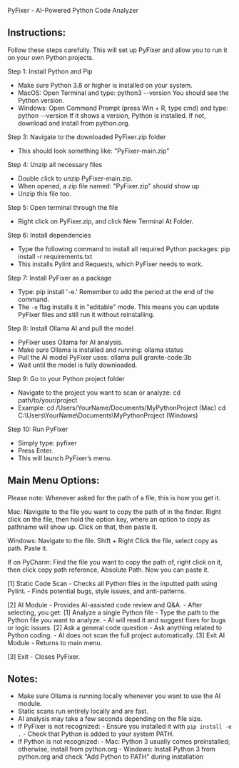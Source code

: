 PyFixer - AI-Powered Python Code Analyzer

Instructions:
-------------
Follow these steps carefully. This will set up PyFixer and allow you to run it on your own Python projects.

Step 1: Install Python and Pip
- Make sure Python 3.8 or higher is installed on your system.
- MacOS: Open Terminal and type:
      python3 --version
  You should see the Python version.
- Windows: Open Command Prompt (press Win + R, type cmd) and type:
      python --version
  If it shows a version, Python is installed. If not, download and install from python.org.

Step 3: Navigate to the downloaded PyFixer.zip folder
- This should look something like: "PyFixer-main.zip"

Step 4: Unzip all necessary files
- Double click to unzip PyFixer-main.zip.
- When opened, a zip file named: "PyFixer.zip" should show up
- Unzip this file too.

Step 5: Open terminal through the file
- Right click on PyFixer.zip, and click New Terminal At Folder.
  
Step 6: Install dependencies
- Type the following command to install all required Python packages:
      pip install -r requirements.txt
- This installs Pylint and Requests, which PyFixer needs to work.

Step 7: Install PyFixer as a package
- Type:
      pip install '-e.' Remember to add the period at the end of the command.
- The `-e` flag installs it in "editable" mode. This means you can update PyFixer files and still run it without reinstalling.

Step 8: Install Ollama AI and pull the model
- PyFixer uses Ollama for AI analysis.
- Make sure Ollama is installed and running:
      ollama status
- Pull the AI model PyFixer uses:
      ollama pull granite-code:3b
- Wait until the model is fully downloaded.

Step 9: Go to your Python project folder
- Navigate to the project you want to scan or analyze:
      cd path/to/your/project
- Example:
      cd /Users/YourName/Documents/MyPythonProject   (Mac)
      cd C:\Users\YourName\Documents\MyPythonProject (Windows)

Step 10: Run PyFixer
- Simply type:
      pyfixer
- Press Enter.
- This will launch PyFixer’s menu.

Main Menu Options:
------------------

Please note: Whenever asked for the path of a file, this is how you get it.

Mac: Navigate to the file you want to copy the path of in the finder. Right click on the file, then hold the option key, where an option to copy as pathname will show up. Click on that, then paste it.

Windows: Navigate to the file. Shift + Right Click the file, select copy as path. Paste it.

If on PyCharm: Find the file you want to copy the path of, right click on it, then click copy path reference, Absolute Path. Now you can paste it.

[1] Static Code Scan
    - Checks all Python files in the inputted path using Pylint.
    - Finds potential bugs, style issues, and anti-patterns.

[2] AI Module
    - Provides AI-assisted code review and Q&A.
    - After selecting, you get:
      [1] Analyze a single Python file
          - Type the path to the Python file you want to analyze.
          - AI will read it and suggest fixes for bugs or logic issues.
      [2] Ask a general code question
          - Ask anything related to Python coding.
          - AI does not scan the full project automatically.
      [3] Exit AI Module
          - Returns to main menu.

[3] Exit
    - Closes PyFixer.

Notes:
------
- Make sure Ollama is running locally whenever you want to use the AI module.
- Static scans run entirely locally and are fast.
- AI analysis may take a few seconds depending on the file size.
- If PyFixer is not recognized:
      - Ensure you installed it with `pip install -e .`
      - Check that Python is added to your system PATH.
- If Python is not recognized:
      - Mac: Python 3 usually comes preinstalled; otherwise, install from python.org
      - Windows: Install Python 3 from python.org and check "Add Python to PATH" during installation
